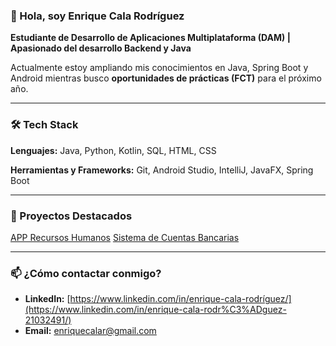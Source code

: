 ### 👋 Hola, soy Enrique Cala Rodríguez

**Estudiante de Desarrollo de Aplicaciones Multiplataforma (DAM) | Apasionado del desarrollo Backend y Java**

Actualmente estoy ampliando mis conocimientos en Java, Spring Boot y Android mientras busco **oportunidades de prácticas (FCT)** para el próximo año.

---

### 🛠️ Tech Stack

**Lenguajes:** Java, Python, Kotlin, SQL, HTML, CSS

**Herramientas y Frameworks:** Git, Android Studio, IntelliJ, JavaFX, Spring Boot

---

### 📌 Proyectos Destacados

[APP Recursos Humanos](https://github.com/ecalar/app-recursos-humanos)
[Sistema de Cuentas Bancarias](https://github.com/ecalar/SistemaCuentasBancarias)

---

### 📫 ¿Cómo contactar conmigo?

*   **LinkedIn:** [https://www.linkedin.com/in/enrique-cala-rodríguez/](https://www.linkedin.com/in/enrique-cala-rodr%C3%ADguez-21032491/)
*   **Email:** enriquecalar@gmail.com

